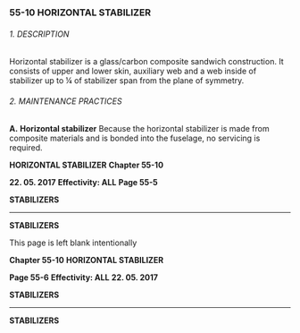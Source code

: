 ### 55-10 HORIZONTAL STABILIZER

###### 1. DESCRIPTION
Horizontal stabilizer is a glass/carbon composite sandwich construction. It consists of
upper and lower skin, auxiliary web and a web inside of stabilizer up to ¼ of stabilizer
span from the plane of symmetry.

###### 2. MAINTENANCE PRACTICES

**A.** **Horizontal stabilizer**
Because the horizontal stabilizer is made from composite materials and is
bonded into the fuselage, no servicing is required.

**HORIZONTAL STABILIZER** **Chapter 55-10**

**22. 05. 2017** **Effectivity: ALL** **Page 55-5**


**STABILIZERS**


-----

**STABILIZERS**

This page is left blank intentionally

**Chapter 55-10** **HORIZONTAL STABILIZER**

**Page 55-6** **Effectivity: ALL** **22. 05. 2017**


**STABILIZERS**


-----

**STABILIZERS**

